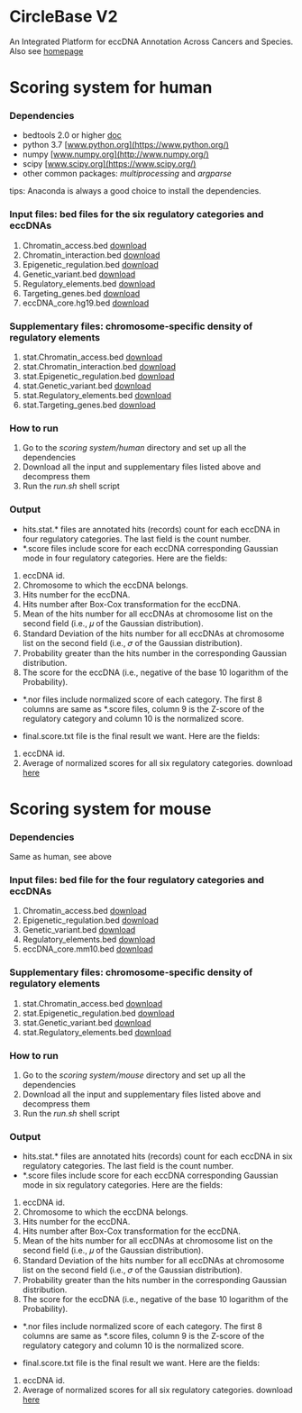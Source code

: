 # CircleBase V2
An Integrated Platform for eccDNA Annotation Across Cancers and Species. Also see [homepage](http://circlebase2.maolab.org/)


# Scoring system for human
### Dependencies
- bedtools 2.0 or higher [doc](http://bedtools.readthedocs.io/)
- python 3.7 [www.python.org](https://www.python.org/)
- numpy [www.numpy.org](http://www.numpy.org/)
- scipy [www.scipy.org](https://www.scipy.org/)
- other common packages: *multiprocessing* and *argparse*

tips: Anaconda is always a good choice to install the dependencies.

### Input files: bed files for the six regulatory categories and eccDNAs
1. Chromatin_access.bed [download](http://circlebasev2.beyondthe.top:580/assets/data/get_score/Chromatin_access.bed.gz)
2. Chromatin_interaction.bed [download](http://circlebasev2.beyondthe.top:580/assets/data/get_score/Chromatin_interaction.bed.gz)
3. Epigenetic_regulation.bed [download](http://circlebasev2.beyondthe.top:580/assets/data/get_score/Epigenetic_regulation.bed.gz)
4. Genetic_variant.bed [download](http://circlebasev2.beyondthe.top:580/assets/data/get_score/Genetic_variant.bed.gz)
5. Regulatory_elements.bed [download](http://circlebasev2.beyondthe.top:580/assets/data/get_score/Regulatory_elements.bed.gz)
6. Targeting_genes.bed [download](http://circlebasev2.beyondthe.top:580/assets/data/get_score/Targeting_genes.bed.gz)
7. eccDNA_core.hg19.bed [download](http://circlebasev2.beyondthe.top:580/assets/data/get_score/eccDNA_core.hg19.bed.gz)

### Supplementary files: chromosome-specific density of regulatory elements
1. stat.Chromatin_access.bed [download](http://circlebasev2.beyondthe.top:580/assets/data/get_score/stat.Chromatin_access.bed.gz)
2. stat.Chromatin_interaction.bed [download](http://circlebasev2.beyondthe.top:580/assets/data/get_score/stat.Chromatin_interaction.bed.gz)
3. stat.Epigenetic_regulation.bed [download](http://circlebasev2.beyondthe.top:580/assets/data/get_score/stat.Epigenetic_regulation.bed.gz)
4. stat.Genetic_variant.bed [download](http://circlebasev2.beyondthe.top:580/assets/data/get_score/stat.Genetic_variant.bed.gz)
5. stat.Regulatory_elements.bed [download](http://circlebasev2.beyondthe.top:580/assets/data/get_score/stat.Regulatory_elements.bed.gz)
6. stat.Targeting_genes.bed [download](http://circlebasev2.beyondthe.top:580/assets/data/get_score/stat.Targeting_genes.bed.gz)


### How to run
1. Go to the *scoring system/human* directory and set up all the dependencies
2. Download all the input and supplementary files listed above and decompress them
3. Run the *run.sh* shell script

### Output
- hits.stat.* files are annotated hits (records) count for each eccDNA in four regulatory categories. The last field is the count number.
- *.score files include score for each eccDNA corresponding Gaussian mode in four regulatory categories. Here are the fields:
1. eccDNA id.
2. Chromosome to which the eccDNA belongs.
3. Hits number for the eccDNA.
4. Hits number after Box-Cox transformation for the eccDNA.
5. Mean of the hits number for all eccDNAs at chromosome list on the second field (i.e., 𝜇 of the Gaussian distribution).
6. Standard Deviation of the hits number for all eccDNAs at chromosome list on the second field (i.e., 𝜎 of the Gaussian distribution).
7. Probability greater than the hits number in the corresponding Gaussian  distribution.
8. The score for the eccDNA (i.e., negative of the base 10 logarithm of the Probability).
- *.nor files include normalized score of each category. The first 8 columns are same as *.score files, column 9 is the Z-score of the regulatory category and column 10 is the normalized score.
 
- final.score.txt file is the final result we want. Here are the fields:
1. eccDNA id.
2. Average of normalized scores for all six regulatory categories. download [here](http://circlebasev2.beyondthe.top:580/assets/data/get_score/final.score.gz)





# Scoring system for mouse
### Dependencies
Same as human, see above

### Input files: bed file for the four regulatory categories and eccDNAs
1. Chromatin_access.bed [download](http://circlebasev2.beyondthe.top:580/assets/data/get_score_mouse/Chromatin_access.bed.gz)
2. Epigenetic_regulation.bed [download](http://circlebasev2.beyondthe.top:580/assets/data/get_score_mouse/Epigenetic_regulation.bed.gz)
3. Genetic_variant.bed [download](http://circlebasev2.beyondthe.top:580/assets/data/get_score_mouse/Genetic_variant.bed.gz)
4. Regulatory_elements.bed [download](http://circlebasev2.beyondthe.top:580/assets/data/get_score_mouse/Regulatory_elements.bed.gz)
5. eccDNA_core.mm10.bed [download](http://circlebasev2.beyondthe.top:580/assets/data/get_score_mouse/eccDNA_core.mm10.bed.gz)

### Supplementary files: chromosome-specific density of regulatory elements
1. stat.Chromatin_access.bed [download](http://circlebasev2.beyondthe.top:580/assets/data/get_score_mouse/stat.Chromatin_access.bed.gz)
2. stat.Epigenetic_regulation.bed [download](http://circlebasev2.beyondthe.top:580/assets/data/get_score_mouse/stat.Epigenetic_regulation.bed.gz)
3. stat.Genetic_variant.bed [download](http://circlebasev2.beyondthe.top:580/assets/data/get_score_mouse/stat.Genetic_variant.bed.gz)
4. stat.Regulatory_elements.bed [download](http://circlebasev2.beyondthe.top:580/assets/data/get_score_mouse/stat.Regulatory_elements.bed.gz)


### How to run
1. Go to the *scoring system/mouse* directory and set up all the dependencies
2. Download all the input and supplementary files listed above and decompress them
3. Run the *run.sh* shell script

### Output
- hits.stat.* files are annotated hits (records) count for each eccDNA in six regulatory categories. The last field is the count number.
- *.score files include score for each eccDNA corresponding Gaussian mode in six regulatory categories. Here are the fields:
1. eccDNA id.
2. Chromosome to which the eccDNA belongs.
3. Hits number for the eccDNA.
4. Hits number after Box-Cox transformation for the eccDNA.
5. Mean of the hits number for all eccDNAs at chromosome list on the second field (i.e., 𝜇 of the Gaussian distribution).
6. Standard Deviation of the hits number for all eccDNAs at chromosome list on the second field (i.e., 𝜎 of the Gaussian distribution).
7. Probability greater than the hits number in the corresponding Gaussian  distribution.
8. The score for the eccDNA (i.e., negative of the base 10 logarithm of the Probability).
- *.nor files include normalized score of each category. The first 8 columns are same as *.score files, column 9 is the Z-score of the regulatory category and column 10 is the normalized score.
 
- final.score.txt file is the final result we want. Here are the fields:
1. eccDNA id.
2. Average of normalized scores for all six regulatory categories. download [here](http://circlebasev2.beyondthe.top:580/assets/data/get_score_mouse/final.score.gz)



